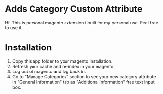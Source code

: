 # Adds Category Custom Attribute

Hi! This is personal magento extension i built for my personal use. Feel free to use it.

# Installation

1. Copy this app folder to your magento installation.
2. Refresh your cache and re-index in your magento.
3. Log out of magento and log back in.
4. Go to "Manage Categories" section to see your new category attribute in "General Information" tab as "Additional Information" free text input box.
